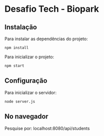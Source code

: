 # Desafio Tech - Biopark

## Instalação

Para instalar as dependências do projeto:

`npm install`

Para inicializar o projeto:

`npm start`

## Configuração

Para inicializar o servidor:

`node server.js`

<!-- Para inicializar o banco de dados:

        host: 'localhost',
        user: 'root',
        password : '123456',
        port : 8080,
        database:'testdb'	 -->

## No navegador

Pesquise por: localhost:8080/api/students
